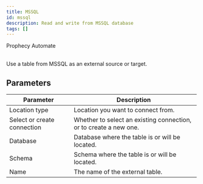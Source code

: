 ```yaml
---
title: MSSQL
id: mssql
description: Read and write from MSSQL database
tags: []
---
```


<span class="badge">Prophecy Automate</span><br/><br/>

Use a table from MSSQL as an external source or target.

## Parameters

| Parameter                   | Description                                                       |
| --------------------------- | ----------------------------------------------------------------- |
| Location type               | Location you want to connect from.                                |
| Select or create connection | Whether to select an existing connection, or to create a new one. |
| Database                    | Database where the table is or will be located.                   |
| Schema                      | Schema where the table is or will be located.                     |
| Name                        | The name of the external table.                                   |
